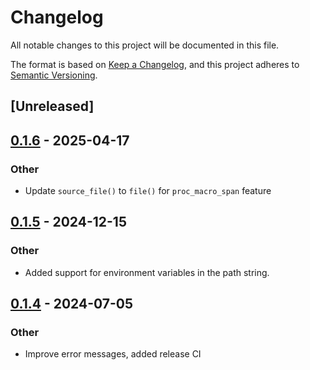 # Changelog
All notable changes to this project will be documented in this file.

The format is based on [Keep a Changelog](https://keepachangelog.com/en/1.0.0/),
and this project adheres to [Semantic Versioning](https://semver.org/spec/v2.0.0.html).

## [Unreleased]

## [0.1.6](https://github.com/Swoorup/include_absolute_path/compare/v0.1.5...v0.1.6) - 2025-04-17

### Other

- Update `source_file()` to `file()` for `proc_macro_span` feature

## [0.1.5](https://github.com/Swoorup/include_absolute_path/compare/v0.1.4...v0.1.5) - 2024-12-15

### Other

- Added support for environment variables in the path string.

## [0.1.4](https://github.com/Swoorup/include_absolute_path/compare/v0.1.3...v0.1.4) - 2024-07-05

### Other
- Improve error messages, added release CI
